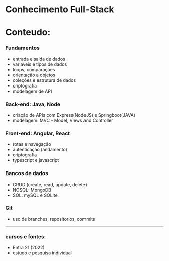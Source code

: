 # Conhecimento Full-Stack

# Conteudo:

### Fundamentos
- entrada e saida de dados
- variaveis e tipos de dados
- loops, comparações
- orientação a objetos
- coleções e estrutura de dados
- criptografia
- modelagem de API

### Back-end: Java, Node
- criação de APIs com Express(NodeJS) e Springboot(JAVA)
- modelagem: MVC - Model, Views and Controller

### Front-end: Angular, React
- rotas e navegação
- autenticação (andamento)
- criptografia
- typescript e javascript

### Bancos de dados
- CRUD (create, read, update, delete)
- NOSQL: MongoDB
- SQL: mySQL e SQLite

### Git
- uso de branches, repositorios, commits
---
### cursos e fontes: 
- Entra 21 (2022)
- estudo e pesquisa individual
